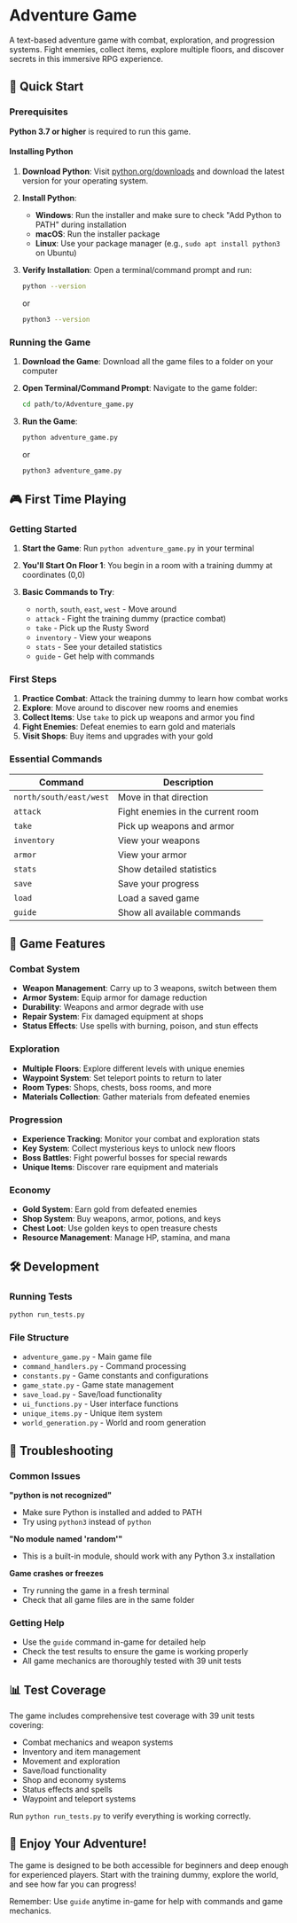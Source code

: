 # Adventure Game

A text-based adventure game with combat, exploration, and progression systems. Fight enemies, collect items, explore multiple floors, and discover secrets in this immersive RPG experience.

## 🚀 Quick Start

### Prerequisites

**Python 3.7 or higher** is required to run this game.

#### Installing Python

1. **Download Python**: Visit [python.org/downloads](https://www.python.org/downloads/) and download the latest version for your operating system.

2. **Install Python**:
   - **Windows**: Run the installer and make sure to check "Add Python to PATH" during installation
   - **macOS**: Run the installer package
   - **Linux**: Use your package manager (e.g., `sudo apt install python3` on Ubuntu)

3. **Verify Installation**: Open a terminal/command prompt and run:
   ```bash
   python --version
   ```
   or
   ```bash
   python3 --version
   ```

### Running the Game

1. **Download the Game**: Download all the game files to a folder on your computer

2. **Open Terminal/Command Prompt**: Navigate to the game folder:
   ```bash
   cd path/to/Adventure_game.py
   ```

3. **Run the Game**:
   ```bash
   python adventure_game.py
   ```
   or
   ```bash
   python3 adventure_game.py
   ```

## 🎮 First Time Playing

### Getting Started

1. **Start the Game**: Run `python adventure_game.py` in your terminal

2. **You'll Start On Floor 1**: You begin in a room with a training dummy at coordinates (0,0)

3. **Basic Commands to Try**:
   - `north`, `south`, `east`, `west` - Move around
   - `attack` - Fight the training dummy (practice combat)
   - `take` - Pick up the Rusty Sword
   - `inventory` - View your weapons
   - `stats` - See your detailed statistics
   - `guide` - Get help with commands

### First Steps

1. **Practice Combat**: Attack the training dummy to learn how combat works
2. **Explore**: Move around to discover new rooms and enemies
3. **Collect Items**: Use `take` to pick up weapons and armor you find
4. **Fight Enemies**: Defeat enemies to earn gold and materials
5. **Visit Shops**: Buy items and upgrades with your gold

### Essential Commands

| Command | Description |
|---------|-------------|
| `north/south/east/west` | Move in that direction |
| `attack` | Fight enemies in the current room |
| `take` | Pick up weapons and armor |
| `inventory` | View your weapons |
| `armor` | View your armor |
| `stats` | Show detailed statistics |
| `save` | Save your progress |
| `load` | Load a saved game |
| `guide` | Show all available commands |

## 🎯 Game Features

### Combat System
- **Weapon Management**: Carry up to 3 weapons, switch between them
- **Armor System**: Equip armor for damage reduction
- **Durability**: Weapons and armor degrade with use
- **Repair System**: Fix damaged equipment at shops
- **Status Effects**: Use spells with burning, poison, and stun effects

### Exploration
- **Multiple Floors**: Explore different levels with unique enemies
- **Waypoint System**: Set teleport points to return to later
- **Room Types**: Shops, chests, boss rooms, and more
- **Materials Collection**: Gather materials from defeated enemies

### Progression
- **Experience Tracking**: Monitor your combat and exploration stats
- **Key System**: Collect mysterious keys to unlock new floors
- **Boss Battles**: Fight powerful bosses for special rewards
- **Unique Items**: Discover rare equipment and materials

### Economy
- **Gold System**: Earn gold from defeated enemies
- **Shop System**: Buy weapons, armor, potions, and keys
- **Chest Loot**: Use golden keys to open treasure chests
- **Resource Management**: Manage HP, stamina, and mana

## 🛠️ Development

### Running Tests
```bash
python run_tests.py
```

### File Structure
- `adventure_game.py` - Main game file
- `command_handlers.py` - Command processing
- `constants.py` - Game constants and configurations
- `game_state.py` - Game state management
- `save_load.py` - Save/load functionality
- `ui_functions.py` - User interface functions
- `unique_items.py` - Unique item system
- `world_generation.py` - World and room generation

## 🐛 Troubleshooting

### Common Issues

**"python is not recognized"**
- Make sure Python is installed and added to PATH
- Try using `python3` instead of `python`

**"No module named 'random'"**
- This is a built-in module, should work with any Python 3.x installation

**Game crashes or freezes**
- Try running the game in a fresh terminal
- Check that all game files are in the same folder

### Getting Help

- Use the `guide` command in-game for detailed help
- Check the test results to ensure the game is working properly
- All game mechanics are thoroughly tested with 39 unit tests

## 📊 Test Coverage

The game includes comprehensive test coverage with 39 unit tests covering:
- Combat mechanics and weapon systems
- Inventory and item management
- Movement and exploration
- Save/load functionality
- Shop and economy systems
- Status effects and spells
- Waypoint and teleport systems

Run `python run_tests.py` to verify everything is working correctly.

## 🎉 Enjoy Your Adventure!

The game is designed to be both accessible for beginners and deep enough for experienced players. Start with the training dummy, explore the world, and see how far you can progress!

Remember: Use `guide` anytime in-game for help with commands and game mechanics.
